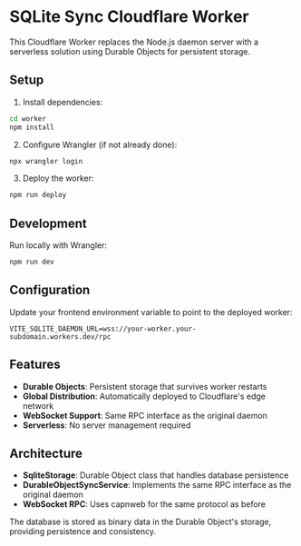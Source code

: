 # SQLite Sync Cloudflare Worker

This Cloudflare Worker replaces the Node.js daemon server with a serverless solution using Durable Objects for persistent storage.

## Setup

1. Install dependencies:
```bash
cd worker
npm install
```

2. Configure Wrangler (if not already done):
```bash
npx wrangler login
```

3. Deploy the worker:
```bash
npm run deploy
```

## Development

Run locally with Wrangler:
```bash
npm run dev
```

## Configuration

Update your frontend environment variable to point to the deployed worker:
```
VITE_SQLITE_DAEMON_URL=wss://your-worker.your-subdomain.workers.dev/rpc
```

## Features

- **Durable Objects**: Persistent storage that survives worker restarts
- **Global Distribution**: Automatically deployed to Cloudflare's edge network
- **WebSocket Support**: Same RPC interface as the original daemon
- **Serverless**: No server management required

## Architecture

- **SqliteStorage**: Durable Object class that handles database persistence
- **DurableObjectSyncService**: Implements the same RPC interface as the original daemon
- **WebSocket RPC**: Uses capnweb for the same protocol as before

The database is stored as binary data in the Durable Object's storage, providing persistence and consistency.